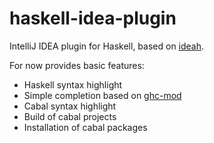 haskell-idea-plugin
===================

IntelliJ IDEA plugin for Haskell, based on [ideah](https://code.google.com/p/ideah/).

For now provides basic features:
* Haskell syntax highlight
* Simple completion based on [ghc-mod](http://hackage.haskell.org/package/ghc-mod)
* Cabal syntax highlight
* Build of cabal projects
* Installation of cabal packages


